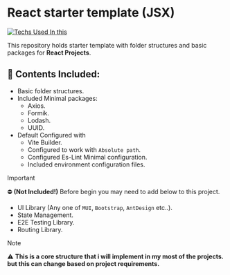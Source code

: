 # React starter template (JSX)
[![Techs Used In this](https://skillicons.dev/icons?i=html,css,react,yarn,vite)]()

This repository holds starter template with folder structures and basic packages for __React Projects__.

## :open_file_folder: Contents Included:
* Basic folder structures.
* Included Minimal packages:
    * Axios.
    * Formik.
    * Lodash.
    * UUID.
* Default Configured with
    * Vite Builder.
    * Configured to work with `Absolute path`.
    * Configured Es-Lint Minimal configuration.
    * Included environment configuration files.

> [!IMPORTANT]
> :no_entry: **(Not Included!)** Before begin you may need to add below to this project.
* UI Library (Any one of `MUI`, `Bootstrap`, `AntDesign` etc..).
* State Management.
* E2E Testing Library.
* Routing Library.

> [!NOTE]
> :warning: **This is a core structure that i will implement in my most of the projects. but this can change based on project requirements.**
